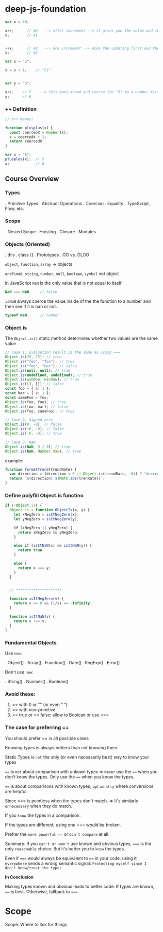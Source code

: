 # deep-js-foundation

```js
var x = 40;

x++;      // 40   --> after increment --> it gives you the value and then increments
x;        // 41


++x;      // 42   --> pre increment --> does the updating first and then returns the value 
x;        // 42
```

```js
var x = "5";

x = x + 1;    // "51"


var y = "5"; 

y++;    // 5    --> this goes ahead and coerce the "5" to a number first and then increments it 
y;      // 6
```


### ++ Definition

```js
// x++ means:

function plusplus(x) {
  const coercedX = Number(x);
  x = coercedX + 1;
  return coercedX;
}

var x = "5";
plusplus(x);  // 5
x;            // 6
```


## Course Overview


### Types

  . Primitive Types
  . Abstract Operations
  . Coercion
  . Equality
  . TypeScript, Flow, etc.

### Scope

  . Nested Scope
  . Hoisting
  . Closure
  . Modules

### Objects (Oriented)

  . this
  . class {}
  . Prototypes
  . OO vs. OLOO

`object`, `function`, `array` -> objects

`undfined`, `string`, `number`, `null`, `boolean`, `symbol` not object

in JavaScript `NaN` is the only value that is not equal to itself.

```js
NaN === NaN     // false
```

`isNaN` always coerce the value inside of the the function to a number and then see if it is nan or not.

```js
typeof NaN      // number
```


### Object.is

The `Object.is()` static method determines whether two values are the same value

```js
// Case 1: Evaluation result is the same as using ===
Object.is(25, 25); // true
Object.is("foo", "foo"); // true
Object.is("foo", "bar"); // false
Object.is(null, null); // true
Object.is(undefined, undefined); // true
Object.is(window, window); // true
Object.is([], []); // false
const foo = { a: 1 };
const bar = { a: 1 };
const sameFoo = foo;
Object.is(foo, foo); // true
Object.is(foo, bar); // false
Object.is(foo, sameFoo); // true

// Case 2: Signed zero
Object.is(0, -0); // false
Object.is(+0, -0); // false
Object.is(-0, -0); // true

// Case 3: NaN
Object.is(NaN, 0 / 0); // true
Object.is(NaN, Number.NaN); // true
```

example:

```js
function formatTrend(trendRate) {
  var direction = (direction < 0 || Object.is(trendRate, -0)) ? "decreasing" : "increasing";
  return `${direction} ${Math.abs(trenRate)}`;
}
```


### Define polyfill Object.is functino

```js
if (!Object.is) {
  Object.is = function ObjectIs(x, y) {
    let xNegZero = isItNegZero(x);
    let yNegZero = isItNegZero(y);

    if (xNegZero || yNegZero) {
      return xNegZero && yNegZero;
    }

    else if (isItNaN(x) && isItNaN(y)) {
      return true
    }

    else {
      return x === y;
    }
  }


  // *********************

  function isItNegZero(v) {
    return v == 0 && (1/v) == -Infinity;
  }

  function isItNaN(v) {
    return v !== v;
  }
}
```


### Fundamental Objects

Use `new`:

  . Object()
  . Array()
  . Function()
  . Date()
  . RegExp()
  . Error()

Don't use `new`:

  . String()
  . Number()
  . Boolean()


### Avoid these:

1. == with 0 or "" (or even "  ")
2. == with non-primitive
3. == true or == false: allow to Boolean or use ===


### The case for preferring ==

You should prefer == in all possible cases 

Knowing types is always bettern than not knowing them.

Static Types is `not` the only (or even necessarily best) way to know your types

`==` is `not` about comparison with unkown types => `Never` use the `==` when you don't know the types. Only use the `==` when you know the types.

`==` is about comparisons with known types, `optionally` where conversions are helpful.


Since === is pointless when the types don't match. => It's similarly `unnecessary` when they do match.


If you `know` the types in a comparison:

If the types are different, using one === would be broken.

Prefrer the `more powerful` == or `don't compare` at all.


Summary: if you `can't or won't` use known and obvious types, `===` is the only `reasonable` choice. But it's better you to `know` the types.

Even if `===` would always be equivalent to `==` in your code, using it `everywhere` sends a wrong semantic signal: `Protecting myself since I don't know/trust the types`


**In Conclusion**

Making types known and obvious leads to better code. If types are known, `==` is best. Otherwise, fallback to `===`



# Scope

Scope: Where to llok for things
